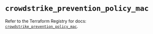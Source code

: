 # `crowdstrike_prevention_policy_mac`

Refer to the Terraform Registry for docs: [`crowdstrike_prevention_policy_mac`](https://registry.terraform.io/providers/crowdstrike/crowdstrike/0.0.39/docs/resources/prevention_policy_mac).
